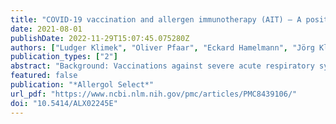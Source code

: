 ```yaml
---
title: "COVID-19 vaccination and allergen immunotherapy (AIT) – A position paper of the German Society for Applied Allergology (AeDA) and the German Society for Allergology and Clinical Immunology (DGAKI)"
date: 2021-08-01
publishDate: 2022-11-29T15:07:45.075280Z
authors: ["Ludger Klimek", "Oliver Pfaar", "Eckard Hamelmann", "Jörg Kleine-Tebbe", "Christian Taube", "Martin Wagenmann", "Thomas Werfel", "Randolf Brehler", "Natalija Novak", "Norbert Mülleneisen", "Sven Becker", "Margitta Worm"]
publication_types: ["2"]
abstract: "Background: Vaccinations against severe acute respiratory syndrome coronavirus type 2 (SARS-CoV-2) are intended to induce an immune response to protect against infection/disease. Allergen immunotherapy (AIT) is thought to induce a (different) immune response, e.g., to induce tolerance to allergens. In this position paper we clarify how to use AIT in temporal relation to COVID-19 vaccination. Four SARS-CoV-2 vaccines are currently approved in the EU, and their possible immunological interactions with AIT are described together with practical recommendations for use. Materials and methods: Based on the internationally published literature, this position paper provides specific recommendations for the use of AIT in temporal relation to a SARS-CoV-2 vaccination. Results: AIT is used in 1) allergic rhinitis, 2) allergic bronchial asthma, 3) insect venom allergy, 4) food allergy (peanut). Conclusion: For the continuation of an ongoing AIT, we recommend an interval of 1 week before and after vaccination for subcutaneous immunotherapy (SCIT). For sublingual immunotherapy (SLIT) and oral immunotherapy (OIT), we recommend taking them up to the day before vaccination and a break of 2 – 7 days after vaccination. Initiation of a new SCIT, SLIT, or OIT should be delayed until 1 week after the day of the second vaccination. For SCIT, we generally recommend an interval of ~ 1 week to COVID-19 vaccination."
featured: false
publication: "*Allergol Select*"
url_pdf: "https://www.ncbi.nlm.nih.gov/pmc/articles/PMC8439106/"
doi: "10.5414/ALX02245E"
---
```


